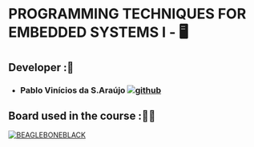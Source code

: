 # PROGRAMMING TECHNIQUES FOR EMBEDDED SYSTEMS I - 🖥️
## Developer :👥

  - ### Pablo Vinícios da S.Araújo [![github](https://img.shields.io/badge/GitHub-100000?style=for-the-badge&logo=github&logoColor=white)](https://github.com/PabloVini28)
    
## Board used in the course :🧑‍💻

[![BEAGLEBONEBLACK](https://img.shields.io/badge/BEAGLEBONEBLACK-black?style=for-the-badge&logoColor=orange)](https://www.beagleboard.org/boards/beaglebone-black)




  
